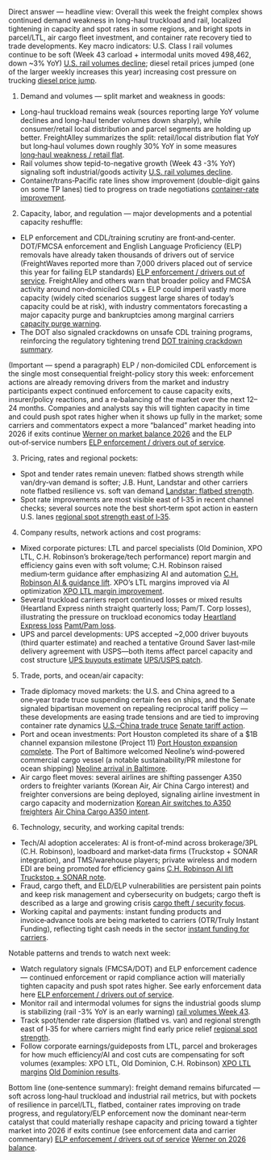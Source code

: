 Direct answer — headline view:
Overall this week the freight complex shows continued demand weakness in long-haul truckload and rail, localized tightening in capacity and spot rates in some regions, and bright spots in parcel/LTL, air cargo fleet investment, and container rate recovery tied to trade developments. Key macro indicators: U.S. Class I rail volumes continue to be soft (Week 43 carload + intermodal units moved 498,462, down ~3% YoY) [U.S. rail volumes decline](https://x.com/FreightWaves/status/1983588511526580527); diesel retail prices jumped (one of the larger weekly increases this year) increasing cost pressure on trucking [diesel price jump](https://x.com/FreightWaves/status/1983194045011611945).

1) Demand and volumes — split market and weakness in goods:  
- Long-haul truckload remains weak (sources reporting large YoY volume declines and long-haul tender volumes down sharply), while consumer/retail local distribution and parcel segments are holding up better. FreightAlley summarizes the split: retail/local distribution flat YoY but long‑haul volumes down roughly 30% YoY in some measures [long‑haul weakness / retail flat](https://x.com/FreightAlley/status/1983155351387013205).  
- Rail volumes show tepid-to-negative growth (Week 43 -3% YoY) signaling soft industrial/goods activity [U.S. rail volumes decline](https://x.com/FreightWaves/status/1983588511526580527).  
- Container/trans‑Pacific rate lines show improvement (double-digit gains on some TP lanes) tied to progress on trade negotiations [container-rate improvement](https://x.com/FreightWaves/status/1983547274811638204).

2) Capacity, labor, and regulation — major developments and a potential capacity reshuffle:  
- ELP enforcement and CDL/training scrutiny are front‑and‑center. DOT/FMCSA enforcement and English Language Proficiency (ELP) removals have already taken thousands of drivers out of service (FreightWaves reported more than 7,000 drivers placed out of service this year for failing ELP standards) [ELP enforcement / drivers out of service](https://x.com/FreightWaves/status/1983926375065997401). FreightAlley and others warn that broader policy and FMCSA activity around non‑domiciled CDLs + ELP could imperil vastly more capacity (widely cited scenarios suggest large shares of today’s capacity could be at risk), with industry commentators forecasting a major capacity purge and bankruptcies among marginal carriers [capacity purge warning](https://x.com/FreightAlley/status/1983669770970132763).  
- The DOT also signaled crackdowns on unsafe CDL training programs, reinforcing the regulatory tightening trend [DOT training crackdown summary](https://x.com/FreightWaves/status/1984266001765056710).

(Important — spend a paragraph) ELP / non‑domiciled CDL enforcement is the single most consequential freight-policy story this week: enforcement actions are already removing drivers from the market and industry participants expect continued enforcement to cause capacity exits, insurer/policy reactions, and a re‑balancing of the market over the next 12–24 months. Companies and analysts say this will tighten capacity in time and could push spot rates higher when it shows up fully in the market; some carriers and commentators expect a more “balanced” market heading into 2026 if exits continue [Werner on market balance 2026](https://x.com/FreightWaves/status/1984027345959669933) and the ELP out‑of‑service numbers [ELP enforcement / drivers out of service](https://x.com/FreightWaves/status/1983926375065997401).

3) Pricing, rates and regional pockets:  
- Spot and tender rates remain uneven: flatbed shows strength while van/dry‑van demand is softer; J.B. Hunt, Landstar and other carriers note flatbed resilience vs. soft van demand [Landstar: flatbed strength](https://x.com/FreightWaves/status/1983502850991718858).  
- Spot rate improvements are most visible east of I‑35 in recent channel checks; several sources note the best short‑term spot action in eastern U.S. lanes [regional spot strength east of I‑35](https://x.com/FreightAlley/status/1983151204755751261).

4) Company results, network actions and cost programs:  
- Mixed corporate pictures: LTL and parcel specialists (Old Dominion, XPO LTL, C.H. Robinson’s brokerage/tech performance) report margin and efficiency gains even with soft volume; C.H. Robinson raised medium‑term guidance after emphasizing AI and automation [C.H. Robinson AI & guidance lift](https://x.com/FreightWaves/status/1983904548671389789). XPO’s LTL margins improved via AI optimization [XPO LTL margin improvement](https://x.com/FreightWaves/status/1984048415345430974).  
- Several truckload carriers report continued losses or mixed results (Heartland Express ninth straight quarterly loss; Pam/T. Corp losses), illustrating the pressure on truckload economics today [Heartland Express loss](https://x.com/FreightWaves/status/1984314200647241985) [Pamt/Pam loss](https://x.com/FreightWaves/status/1983503399048863763).  
- UPS and parcel developments: UPS accepted ~2,000 driver buyouts (third quarter estimate) and reached a tentative Ground Saver last‑mile delivery agreement with USPS—both items affect parcel capacity and cost structure [UPS buyouts estimate](https://x.com/FreightWaves/status/1983974607838159038) [UPS/USPS patch](https://x.com/FreightWaves/status/1983555183884763377).

5) Trade, ports, and ocean/air capacity:  
- Trade diplomacy moved markets: the U.S. and China agreed to a one‑year trade truce suspending certain fees on ships, and the Senate signaled bipartisan movement on repealing reciprocal tariff policy — these developments are easing trade tensions and are tied to improving container rate dynamics [U.S.–China trade truce](https://x.com/FreightWaves/status/1983990049499644262) [Senate tariff action](https://x.com/FreightWaves/status/1984325976960983513).  
- Port and ocean investments: Port Houston completed its share of a $1B channel expansion milestone (Project 11) [Port Houston expansion complete](https://x.com/FreightWaves/status/1983220725562364381). The Port of Baltimore welcomed Neoline’s wind‑powered commercial cargo vessel (a notable sustainability/PR milestone for ocean shipping) [Neoline arrival in Baltimore](https://x.com/FreightWaves/status/1984039460854444501).  
- Air cargo fleet moves: several airlines are shifting passenger A350 orders to freighter variants (Korean Air, Air China Cargo interest) and freighter conversions are being deployed, signaling airline investment in cargo capacity and modernization [Korean Air switches to A350 freighters](https://x.com/FreightWaves/status/1984314446743798212) [Air China Cargo A350 intent](https://x.com/FreightWaves/status/1983912222515499420).

6) Technology, security, and working capital trends:  
- Tech/AI adoption accelerates: AI is front‑of‑mind across brokerage/3PL (C.H. Robinson), loadboard and market‑data firms (Truckstop + SONAR integration), and TMS/warehouse players; private wireless and modern EDI are being promoted for efficiency gains [C.H. Robinson AI lift](https://x.com/FreightWaves/status/1983904548671389789) [Truckstop + SONAR note](https://x.com/FreightAlley/status/1982121555028025823).  
- Fraud, cargo theft, and ELD/ELP vulnerabilities are persistent pain points and keep risk management and cybersecurity on budgets; cargo theft is described as a large and growing crisis [cargo theft / security focus](https://x.com/FreightWaves/status/1982843249216671836).  
- Working capital and payments: instant funding products and invoice‑advance tools are being marketed to carriers (OTR/Truly Instant Funding), reflecting tight cash needs in the sector [instant funding for carriers](https://x.com/FreightWaves/status/1984007105389441481).

Notable patterns and trends to watch next week:  
- Watch regulatory signals (FMCSA/DOT) and ELP enforcement cadence — continued enforcement or rapid compliance action will materially tighten capacity and push spot rates higher. See early enforcement data here [ELP enforcement / drivers out of service](https://x.com/FreightWaves/status/1983926375065997401).  
- Monitor rail and intermodal volumes for signs the industrial goods slump is stabilizing (rail -3% YoY is an early warning) [rail volumes Week 43](https://x.com/FreightWaves/status/1983588511526580527).  
- Track spot/tender rate dispersion (flatbed vs. van) and regional strength east of I‑35 for where carriers might find early price relief [regional spot strength](https://x.com/FreightAlley/status/1983151204755751261).  
- Follow corporate earnings/guideposts from LTL, parcel and brokerages for how much efficiency/AI and cost cuts are compensating for soft volumes (examples: XPO LTL, Old Dominion, C.H. Robinson) [XPO LTL margins](https://x.com/FreightWaves/status/1984048415345430974) [Old Dominion results](https://x.com/FreightWaves/status/1983601389482783170).

Bottom line (one‑sentence summary): freight demand remains bifurcated — soft across long‑haul truckload and industrial rail metrics, but with pockets of resilience in parcel/LTL, flatbed, container rates improving on trade progress, and regulatory/ELP enforcement now the dominant near‑term catalyst that could materially reshape capacity and pricing toward a tighter market into 2026 if exits continue (see enforcement data and carrier commentary) [ELP enforcement / drivers out of service](https://x.com/FreightWaves/status/1983926375065997401) [Werner on 2026 balance](https://x.com/FreightWaves/status/1984027345959669933).

